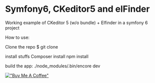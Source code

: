 # Symfony6, CKeditor5 and elFinder
Working example of CKeditor 5 (w/o bundle) + Elfinder  in a symfony 6 project

How to use:

Clone the repo
$ git clone 

install stuffs
Composer install
npm install

build the app:
./node_modules/.bin/encore dev

[!["Buy Me A Coffee"](https://www.buymeacoffee.com/assets/img/custom_images/orange_img.png)](https://www.buymeacoffee.com/stoorm)

